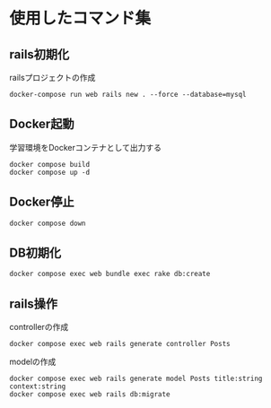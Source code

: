 # 使用したコマンド集

## rails初期化

railsプロジェクトの作成

```
docker-compose run web rails new . --force --database=mysql
```

## Docker起動

学習環境をDockerコンテナとして出力する

```
docker compose build
docker compose up -d
```

## Docker停止

```
docker compose down
```

## DB初期化

```
docker compose exec web bundle exec rake db:create
```

## rails操作

controllerの作成

```
docker compose exec web rails generate controller Posts
```

modelの作成

```
docker compose exec web rails generate model Posts title:string context:string
docker compose exec web rails db:migrate
```